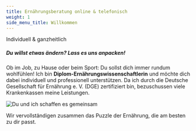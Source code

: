 ```yaml
---
title: Ernährungsberatung online & telefonisch
weight: 1
side_menu_title: Willkommen
---
```

Individuell & ganzheitlich

##### Du willst etwas ändern? Lass es uns anpacken!

Ob im Job, zu Hause oder beim Sport: Du sollst dich immer rundum wohlfühlen! Ich bin **Diplom-Ernährungswissenschaftlerin** und möchte dich dabei individuell und professionell unterstützen.
Da ich durch die Deutsche Gesellschaft für Ernährung e. V. (DGE) zertifiziert bin, bezuschussen viele Krankenkassen meine Leistungen.

![Du und ich schaffen es gemeinsam](/images/Puzzle_Ausschnitt-1431959064800.jpg)

Wir vervollständigen zusammen das Puzzle der Ernährung, die am besten zu dir passt.